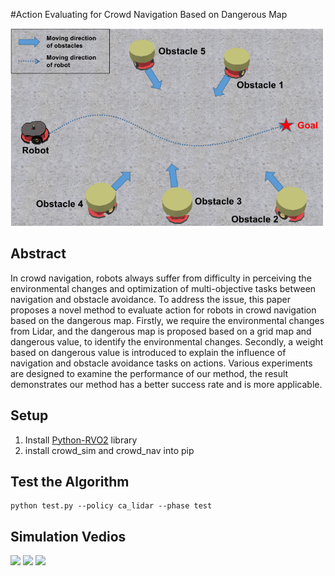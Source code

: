 #Action Evaluating for Crowd Navigation Based on Dangerous Map

<img src="https://github.com/ge95net/ca_Lidar/blob/master/demo/exp2.png" width="500" />

## Abstract
In crowd navigation, robots always suffer from difficulty in perceiving the environmental changes and optimization of multi-objective tasks between navigation and obstacle avoidance. To address the issue, this paper proposes a novel method to evaluate action for robots in crowd navigation based on the dangerous map. Firstly, we require the environmental changes from Lidar, and the dangerous map is proposed based on a grid map and dangerous value, to identify the environmental changes. Secondly, a weight based on dangerous value is introduced to explain the influence of navigation and obstacle avoidance tasks on actions. Various experiments are designed to examine the performance of our method, the result demonstrates our method has a better success rate and is more applicable.
## Setup
1. Install [Python-RVO2](https://github.com/sybrenstuvel/Python-RVO2) library
2. install crowd_sim and crowd_nav into pip
## Test the Algorithm
```
python test.py --policy ca_lidar --phase test
```

## Simulation Vedios
<img src="https://github.com/ge95net/ca_Lidar/blob/master/demo/demo1.gif" width="500" />
<img src="https://github.com/ge95net/ca_Lidar/blob/master/demo/demo2.gif" width="500" />
<img src="https://github.com/ge95net/ca_Lidar/blob/master/demo/demo3.gif" width="500" />
